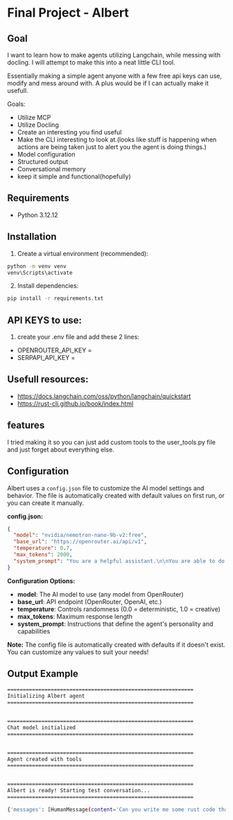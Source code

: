 # Final Project - Albert

## Goal

I want to learn how to make agents utilizing Langchain, while messing with docling. I will attempt to make this into a neat little CLI tool. 

Essentially making a simple agent anyone with a few free api keys can use, modify and mess around with. A plus would be if I can actually make it usefull.

Goals:

- Utilize MCP
- Utilize Docling
- Create an interesting you find useful
- Make the CLI interesting to look at.(looks like stuff is happening when actions are being taken just to alert you the agent is doing things.)
- Model configuration 
- Structured output 
- Conversational memory 
- keep it simple and functional(hopefully)


## Requirements
- Python 3.12.12

## Installation

1. Create a virtual environment (recommended):
```bash
python -m venv venv
venv\Scripts\activate
```

2. Install dependencies:
```bash
pip install -r requirements.txt
```

## API KEYS to use:

1. create your .env file and add these 2 lines:

- OPENROUTER_API_KEY = 
- SERPAPI_API_KEY = 


## Usefull resources: 

- https://docs.langchain.com/oss/python/langchain/quickstart
- https://rust-cli.github.io/book/index.html

## features

I tried making it so you can just add custom tools to the user_tools.py file and just forget about everything else.

## Configuration

Albert uses a `config.json` file to customize the AI model settings and behavior. The file is automatically created with default values on first run, or you can create it manually.

**config.json:**

```json
{
  "model": "nvidia/nemotron-nano-9b-v2:free",
  "base_url": "https://openrouter.ai/api/v1",
  "temperature": 0.7,
  "max_tokens": 2000,
  "system_prompt": "You are a helpful assistant.\n\nYou are able to do various things:\n\n- Search Google for relevant information on a topic.\n- Create files and write to them, for things such as notes, code files, etc."
}
```

**Configuration Options:**

- **model**: The AI model to use (any model from OpenRouter)
- **base_url**: API endpoint (OpenRouter, OpenAI, etc.)
- **temperature**: Controls randomness (0.0 = deterministic, 1.0 = creative)
- **max_tokens**: Maximum response length
- **system_prompt**: Instructions that define the agent's personality and capabilities

**Note:** The config file is automatically created with defaults if it doesn't exist. You can customize any values to suit your needs!


## Output Example

```bash
============================================================
Initializing Albert agent
============================================================


============================================================
Chat model initialized
============================================================


============================================================
Agent created with tools
============================================================


============================================================
Albert is ready! Starting test conversation...
============================================================

{'messages': [HumanMessage(content='Can you write me some rust code that prints albert and put it in a .rs file?', additional_kwargs={}, response_metadata={}, id='2289fdbf-7975-4155-bab0-5d2af0331a02'), AIMessage(content='', additional_kwargs={'refusal': None}, response_metadata={'token_usage': {'completion_tokens': 400, 'prompt_tokens': 371, 'total_tokens': 771, 'completion_tokens_details': None, 'prompt_tokens_details': None}, 'model_provider': 'openai', 'model_name': 'nvidia/nemotron-nano-9b-v2:free', 'system_fingerprint': None, 'id': 'gen-1760924396-gi1nqIZvs2zfhliZyKWH', 'finish_reason': 'tool_calls', 'logprobs': None}, id='lc_run--7529fbdf-2270-4778-a13a-c2ccedc5bf1f-0', tool_calls=[{'name': 'Write_to_file', 'args': {'topic': 'Rust Code', 'file_name': 'albert.rs', 'file_content': 'fn main() {\n    println!("albert");\n}'}, 'id': 'HNb0Lo6mD', 'type': 'tool_call'}], usage_metadata={'input_tokens': 371, 'output_tokens': 400, 'total_tokens': 771, 'input_token_details': {}, 'output_token_details': {}}), ToolMessage(content='File created for Rust Code, with name: albert.rs', name='Write_to_file', id='2eb016ec-5d21-44a8-8799-8f308c47832b', tool_call_id='HNb0Lo6mD'), AIMessage(content='The Rust code has been successfully written to a file named **albert.rs**. The file contains the following code:\n\n```rust\nfn main() {\n    println!("albert");\n}\n```\n\nLet me know if you\'d like to modify the code or need help with anything else!\n', additional_kwargs={'refusal': None}, response_metadata={'token_usage': {'completion_tokens': 165, 'prompt_tokens': 468, 'total_tokens': 633, 'completion_tokens_details': None, 'prompt_tokens_details': None}, 'model_provider': 'openai', 'model_name': 'nvidia/nemotron-nano-9b-v2:free', 'system_fingerprint': None, 'id': 'gen-1760924400-ankJf6IWrURz1ulEa1G1', 'finish_reason': 'stop', 'logprobs': None}, id='lc_run--3d1aa015-13f4-49c8-8ead-965333a6a1d5-0', usage_metadata={'input_tokens': 468, 'output_tokens': 165, 'total_tokens': 633, 'input_token_details': {}, 'output_token_details': {}})]}